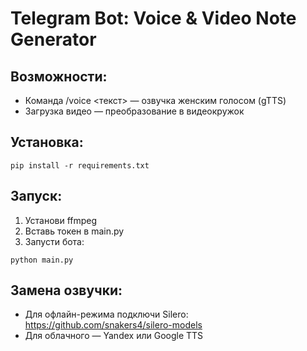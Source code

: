 # Telegram Bot: Voice & Video Note Generator

## Возможности:
- Команда /voice <текст> — озвучка женским голосом (gTTS)
- Загрузка видео — преобразование в видеокружок

## Установка:
```
pip install -r requirements.txt
```

## Запуск:
1. Установи ffmpeg
2. Вставь токен в main.py
3. Запусти бота:
```
python main.py
```

## Замена озвучки:
- Для офлайн-режима подключи Silero: https://github.com/snakers4/silero-models
- Для облачного — Yandex или Google TTS
